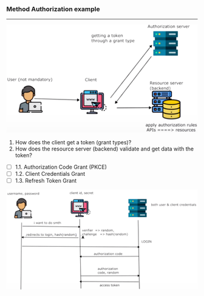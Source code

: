 ### Method Authorization example

---

![](etc/img1.png)

1. How does the client get a token (grant types)?
2. How does the resource server (backend) validate and get data with the token?

- [ ] 1.1. Authorization Code Grant (PKCE)
- [ ] 1.2. Client Credentials Grant
- [ ] 1.3. Refresh Token Grant 

![](etc/img2.png)

